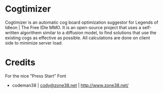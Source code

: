 # Cogtimizer
Cogtimizer is an automatic cog board optimization suggestor for Legends of Idleon | The Free IDle MMO.
It is an open-source project that uses a self-written algorithem similar to a diffusion model, to find solutions that use the existing cogs as effective as possible.
All calculations are done on client side to minimize server load.

# Credits
For the nice "Press Start" Font
- codeman38 | cody@zone38.net | http://www.zone38.net/